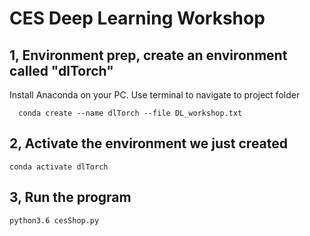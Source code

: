 # CES Deep Learning Workshop


## 1, Environment prep, create an environment called "dlTorch"

Install Anaconda on your PC.  Use terminal to navigate to project folder
```
  conda create --name dlTorch --file DL_workshop.txt 
```
  
## 2, Activate the environment we just created
```
conda activate dlTorch
```


## 3, Run the program
```
python3.6 cesShop.py
```
